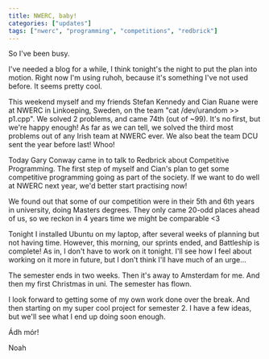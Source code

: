 ```yaml
---
title: NWERC, baby!
categories: ["updates"]
tags: ["nwerc", "programming", "competitions", "redbrick"]
---
```



So I've been busy.

I've needed a blog for a while, I think tonight's the night to put the plan into motion. Right now I'm using ruhoh, because it's something I've not used before. It seems pretty cool.

This weekend myself and my friends Stefan Kennedy and Cian Ruane were at NWERC in Linkoeping, Sweden, on the team "cat /dev/urandom >> p1.cpp". We solved 2 problems, and came 74th (out of ~99). It's no first, but we're happy enough! As far as we can tell, we solved the third most problems out of any Irish team at NWERC ever. We also beat the team DCU sent the year before last! Whoo!

Today Gary Conway came in to talk to Redbrick about Competitive Programming. The first step of myself and Cian's plan to get some competitive programming going as part of the society. If we want to do well at NWERC next year, we'd better start practising now!

We found out that some of our competition were in their 5th and 6th years in university, doing Masters degrees. They only came 20-odd places ahead of us, so we reckon in 4 years time we might be comparable <3

Tonight I installed Ubuntu on my laptop, after several weeks of planning but not having time. However, this morning, our sprints ended, and Battleship is complete! As in, I don't have to work on it tonight. I'll see how I feel about working on it more in future, but I don't think I'll have much of an urge...

The semester ends in two weeks. Then it's away to Amsterdam for me. And then my first Christmas in uni. The semester has flown.

I look forward to getting some of my own work done over the break. And then starting on my super cool project for semester 2. I have a few ideas, but we'll see what I end up doing soon enough.

Ádh mór!

Noah
